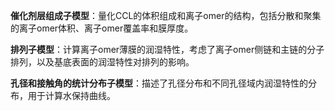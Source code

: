 **催化剂层组成子模型**：量化CCL的体积组成和离子omer的结构，包括分散和聚集的离子omer体积、离子omer覆盖率和膜厚度。





**排列子模型**：计算离子omer薄膜的润湿特性，考虑了离子omer侧链和主链的分子排列，以及基底表面的润湿特性对排列的影响。





**孔径和接触角的统计分布子模型**：描述了孔径分布和不同孔径域内润湿特性的分布，用于计算水保持曲线。